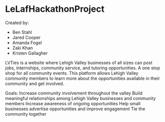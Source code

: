 # LeLafHackathonProject
Created by:
- Ben Stahl
- Jared Cooper
- Amanda Fogel
- Zaki Khan
- Kristen Gallagher

LVTies is a website where Lehigh Valley businesses of all sizes can post jobs, internships, community service, and tutoring opportunities. A one stop shop for all community events. This platform allows Lehigh Valley community members to learn more about the opportunities available in their community and get involved. 

Goals:
Increase community involvement throughout the valley
Build meaningful relationships among Lehigh Valley businesses and community members
Increase awareness of ongoing opportunities
Help small businesses advertise opportunities and improve engagement
Tie the community together

